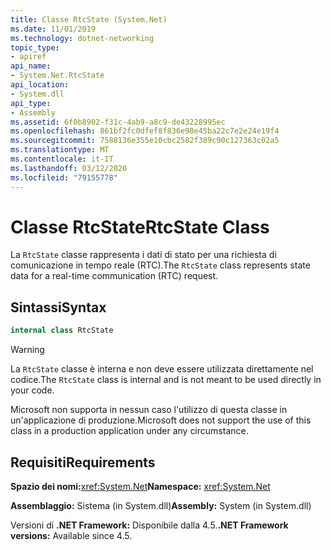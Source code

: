 ```yaml
---
title: Classe RtcState (System.Net)
ms.date: 11/01/2019
ms.technology: dotnet-networking
topic_type:
- apiref
api_name:
- System.Net.RtcState
api_location:
- System.dll
api_type:
- Assembly
ms.assetid: 6f0b8902-f31c-4ab9-a8c9-de43228995ec
ms.openlocfilehash: 861bf2fc0dfef8f836e98e45ba22c7e2e24e19f4
ms.sourcegitcommit: 7588136e355e10cbc2582f389c90c127363c02a5
ms.translationtype: MT
ms.contentlocale: it-IT
ms.lasthandoff: 03/12/2020
ms.locfileid: "79155778"
---
```

# <a name="rtcstate-class"></a><span data-ttu-id="eaf55-102">Classe RtcState</span><span class="sxs-lookup"><span data-stu-id="eaf55-102">RtcState Class</span></span>

<span data-ttu-id="eaf55-103">La `RtcState` classe rappresenta i dati di stato per una richiesta di comunicazione in tempo reale (RTC).</span><span class="sxs-lookup"><span data-stu-id="eaf55-103">The `RtcState` class represents state data for a real-time communication (RTC) request.</span></span>

## <a name="syntax"></a><span data-ttu-id="eaf55-104">Sintassi</span><span class="sxs-lookup"><span data-stu-id="eaf55-104">Syntax</span></span>
  
```csharp  
internal class RtcState
```

> [!WARNING]
> <span data-ttu-id="eaf55-105">La `RtcState` classe è interna e non deve essere utilizzata direttamente nel codice.</span><span class="sxs-lookup"><span data-stu-id="eaf55-105">The `RtcState` class is internal and is not meant to be used directly in your code.</span></span>
>
> <span data-ttu-id="eaf55-106">Microsoft non supporta in nessun caso l'utilizzo di questa classe in un'applicazione di produzione.</span><span class="sxs-lookup"><span data-stu-id="eaf55-106">Microsoft does not support the use of this class in a production application under any circumstance.</span></span>

## <a name="requirements"></a><span data-ttu-id="eaf55-107">Requisiti</span><span class="sxs-lookup"><span data-stu-id="eaf55-107">Requirements</span></span>

<span data-ttu-id="eaf55-108">**Spazio dei nomi:**<xref:System.Net></span><span class="sxs-lookup"><span data-stu-id="eaf55-108">**Namespace:** <xref:System.Net></span></span>

<span data-ttu-id="eaf55-109">**Assemblaggio:** Sistema (in System.dll)</span><span class="sxs-lookup"><span data-stu-id="eaf55-109">**Assembly:** System (in System.dll)</span></span>

<span data-ttu-id="eaf55-110">Versioni di **.NET Framework:** Disponibile dalla 4.5.</span><span class="sxs-lookup"><span data-stu-id="eaf55-110">**.NET Framework versions:** Available since 4.5.</span></span>
